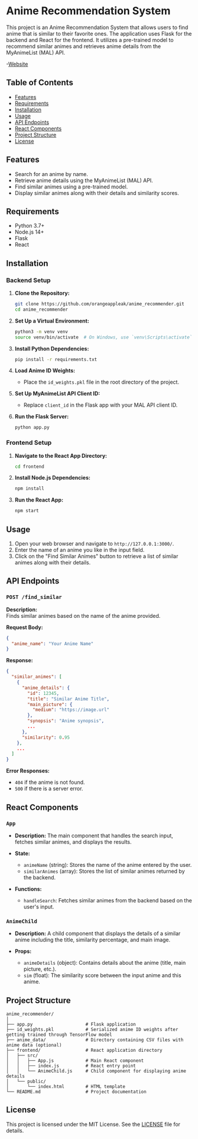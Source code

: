 # Anime Recommendation System

This project is an Anime Recommendation System that allows users to find anime that is similar to their favorite ones. The application uses Flask for the backend and React for the frontend. It utilizes a pre-trained model to recommend similar animes and retrieves anime details from the MyAnimeList (MAL) API.

-[Website](http://52.201.211.120/)

## Table of Contents

- [Features](#features)
- [Requirements](#requirements)
- [Installation](#installation)
- [Usage](#usage)
- [API Endpoints](#api-endpoints)
- [React Components](#react-components)
- [Project Structure](#project-structure)
- [License](#license)

## Features

- Search for an anime by name.
- Retrieve anime details using the MyAnimeList (MAL) API.
- Find similar animes using a pre-trained model.
- Display similar animes along with their details and similarity scores.

## Requirements

- Python 3.7+
- Node.js 14+
- Flask
- React

## Installation

### Backend Setup

1. **Clone the Repository:**

   ```bash
   git clone https://github.com/orangeappleak/anime_recommender.git
   cd anime_recommender
   ```

2. **Set Up a Virtual Environment:**

   ```bash
   python3 -m venv venv
   source venv/bin/activate  # On Windows, use `venv\Scripts\activate`
   ```

3. **Install Python Dependencies:**

   ```bash
   pip install -r requirements.txt
   ```

4. **Load Anime ID Weights:**

   - Place the `id_weights.pkl` file in the root directory of the project.

5. **Set Up MyAnimeList API Client ID:**

   - Replace `client_id` in the Flask app with your MAL API client ID.

6. **Run the Flask Server:**

   ```bash
   python app.py
   ```

### Frontend Setup

1. **Navigate to the React App Directory:**

   ```bash
   cd frontend
   ```

2. **Install Node.js Dependencies:**

   ```bash
   npm install
   ```

3. **Run the React App:**

   ```bash
   npm start
   ```

## Usage

1. Open your web browser and navigate to `http://127.0.0.1:3000/`.
2. Enter the name of an anime you like in the input field.
3. Click on the "Find Similar Animes" button to retrieve a list of similar animes along with their details.

## API Endpoints

### `POST /find_similar`

**Description:**  
Finds similar animes based on the name of the anime provided.

**Request Body:**

```json
{
  "anime_name": "Your Anime Name"
}
```

**Response:**

```json
{
  "similar_animes": [
    {
      "anime_details": {
        "id": 12345,
        "title": "Similar Anime Title",
        "main_picture": {
          "medium": "https://image.url"
        },
        "synopsis": "Anime synopsis",
        ...
      },
      "similarity": 0.95
    },
    ...
  ]
}
```

**Error Responses:**

- `404` if the anime is not found.
- `500` if there is a server error.

## React Components

### `App`

- **Description:** The main component that handles the search input, fetches similar animes, and displays the results.

- **State:**
  - `animeName` (string): Stores the name of the anime entered by the user.
  - `similarAnimes` (array): Stores the list of similar animes returned by the backend.

- **Functions:**
  - `handleSearch`: Fetches similar animes from the backend based on the user's input.

### `AnimeChild`

- **Description:** A child component that displays the details of a similar anime including the title, similarity percentage, and main image.

- **Props:**
  - `animeDetails` (object): Contains details about the anime (title, main picture, etc.).
  - `sim` (float): The similarity score between the input anime and this anime.

## Project Structure

```plaintext
anime_recommender/
│
├── app.py                    # Flask application
├── id_weights.pkl            # Serialized anime ID weights after getting trained through TensorFlow model
├── anime_data/               # Directory containing CSV files with anime data (optional)
├── frontend/                 # React application directory
│   ├── src/
│   │   ├── App.js            # Main React component
│   │   ├── index.js          # React entry point
│   │   └── AnimeChild.js     # Child component for displaying anime details
│   └── public/
│       └── index.html        # HTML template
└── README.md                 # Project documentation
```

## License

This project is licensed under the MIT License. See the [LICENSE](LICENSE) file for details.
